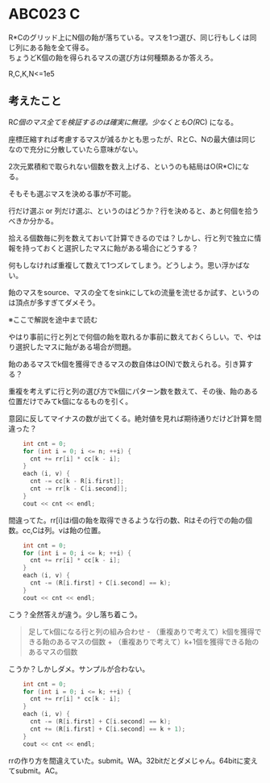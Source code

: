 # ABC023 C

R*Cのグリッド上にN個の飴が落ちている。マスを1つ選び、同じ行もしくは同じ列にある飴を全て得る。<br />
ちょうどK個の飴を得られるマスの選び方は何種類あるか答えろ。

R,C,K,N<=1e5

## 考えたこと
R*C個のマス全てを検証するのは確実に無理。少なくともO(R*C) になる。

座標圧縮すれば考慮するマスが減るかとも思ったが、RとC、Nの最大値は同じなので充分に分散していたら意味がない。

2次元累積和で取られない個数を数え上げる、というのも結局はO(R*C)になる。

そもそも選ぶマスを決める事が不可能。

行だけ選ぶ or 列だけ選ぶ、というのはどうか？行を決めると、あと何個を拾うべきか分かる。

拾える個数毎に列を数えておいて計算できるのでは？しかし、行と列で独立に情報を持っておくと選択したマスに飴がある場合にどうする？　

何もしなければ重複して数えて1つズレてしまう。どうしよう。思い浮かばない。

飴のマスをsource、マスの全てをsinkにしてkの流量を流せるか試す、というのは頂点が多すぎてダメそう。

※ここで解説を途中まで読む

やはり事前に行と列とで何個の飴を取れるか事前に数えておくらしい。で、やはり選択したマスに飴がある場合が問題。

飴のあるマスでk個を獲得できるマスの数自体はO(N)で数えられる。引き算する？

重複を考えずに行と列の選び方でk個にパターン数を数えて、その後、飴のある位置だけでみてk個になるものを引く。

意図に反してマイナスの数が出てくる。絶対値を見れば期待通りだけど計算を間違った？

```cpp
    int cnt = 0;
    for (int i = 0; i <= n; ++i) {
      cnt += rr[i] * cc[k - i];
    }
    each (i, v) {
      cnt -= cc[k - R[i.first]];
      cnt -= rr[k - C[i.second]];
    }
    cout << cnt << endl;
```

間違ってた。rr[i]はi個の飴を取得できるような行の数、Rはその行での飴の個数。cc,Cは列。vは飴の位置。

```cpp
    int cnt = 0;
    for (int i = 0; i <= k; ++i) {
      cnt += rr[i] * cc[k - i];
    }
    each (i, v) {
      cnt -= (R[i.first] + C[i.second] == k);
    }
    cout << cnt << endl;
```

こう？全然答えが違う。少し落ち着こう。

> 足してk個になる行と列の組み合わせ - （重複ありで考えて）k個を獲得できる飴のあるマスの個数 + （重複ありで考えて）k+1個を獲得できる飴のあるマスの個数

こうか？しかしダメ。サンプルが合わない。

```cpp
    int cnt = 0;
    for (int i = 0; i <= k; ++i) {
      cnt += rr[i] * cc[k - i];
    }
    each (i, v) {
      cnt -= (R[i.first] + C[i.second] == k);
      cnt += (R[i.first] + C[i.second] == k + 1);
    }
    cout << cnt << endl;
```

rrの作り方を間違えていた。submit。WA。32bitだとダメじゃん。64bitに変えてsubmit。AC。
